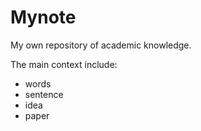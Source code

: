 # Mynote
My own repository of academic knowledge.

The main context include:

- words
- sentence
- idea
- paper

